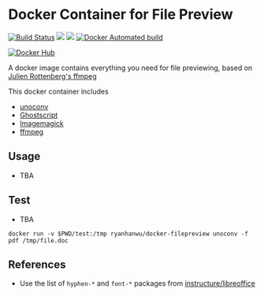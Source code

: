 # Docker Container for File Preview

[![Build Status](https://travis-ci.org/ryanhanwu/docker-filepreview.svg?branch=master)](https://travis-ci.org/ryanhanwu/docker-filepreview)
[![](https://images.microbadger.com/badges/version/ryanhanwu/docker-filepreview.svg)](https://microbadger.com/images/ryanhanwu/docker-filepreview "Get your own version badge on microbadger.com")
[![](https://images.microbadger.com/badges/image/ryanhanwu/docker-filepreview.svg)](https://microbadger.com/images/ryanhanwu/docker-filepreview "Get your own image badge on microbadger.com")
[![Docker Automated build](https://img.shields.io/docker/automated/ryanhanwu/docker-filepreview.svg)](https://hub.docker.com/r/ryanhanwu/docker-filepreview/ "Get your own image badge on https://shields.io/#/examples/build")

[![Docker Hub](http://dockeri.co/image/ryanhanwu/docker-filepreview "Docker Hub")](https://registry.hub.docker.com/u/ryanhanwu/docker-filepreview/)

A docker image contains everything you need for file previewing, based on [Julien Rottenberg's ffmpeg](https://hub.docker.com/r/jrottenberg/ffmpeg/)

This docker container includes

- [unoconv](https://github.com/dagwieers/unoconv)
- [Ghostscript](https://www.ghostscript.com/)
- [Imagemagick](https://www.imagemagick.org/script/index.php)
- [ffmpeg](https://www.ffmpeg.org/)

## Usage

- TBA

## Test

- TBA

```
docker run -v $PWD/test:/tmp ryanhanwu/docker-filepreview unoconv -f pdf /tmp/file.doc
```

## References

- Use the list of `hyphen-*` and `font-*` packages from [instructure/libreoffice](https://hub.docker.com/r/instructure/libreoffice/)
